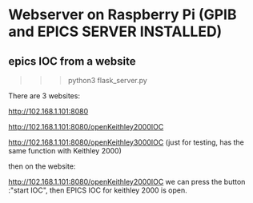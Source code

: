 # Webserver on Raspberry Pi (GPIB and EPICS SERVER INSTALLED)

## epics IOC from a website
>>> python3 flask_server.py

There are 3 websites:

http://102.168.1.101:8080

http://102.168.1.101:8080/openKeithley2000IOC

http://102.168.1.101:8080/openKeithley3000IOC (just for testing, has the same function with Keithley 2000)


then on the website:

http://102.168.1.101:8080/openKeithley2000IOC we can press the button :"start IOC", then EPICS IOC for keithley 2000 is open. 

